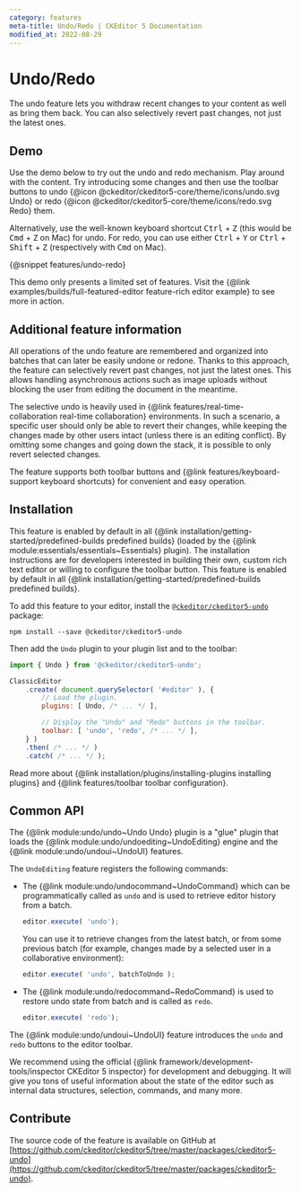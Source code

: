 ```yaml
---
category: features
meta-title: Undo/Redo | CKEditor 5 Documentation
modified_at: 2022-08-29
---
```


# Undo/Redo

The undo feature lets you withdraw recent changes to your content as well as bring them back. You can also selectively revert past changes, not just the latest ones.

## Demo

Use the demo below to try out the undo and redo mechanism. Play around with the content. Try introducing some changes and then use the toolbar buttons to undo {@icon @ckeditor/ckeditor5-core/theme/icons/undo.svg Undo} or redo {@icon @ckeditor/ckeditor5-core/theme/icons/redo.svg Redo} them.

Alternatively, use the well-known keyboard shortcut <kbd>Ctrl</kbd> + <kbd>Z</kbd> (this would be <kbd>Cmd</kbd> + <kbd>Z</kbd> on Mac) for undo. For redo, you can use either <kbd>Ctrl</kbd> + <kbd>Y</kbd> or <kbd>Ctrl</kbd> + <kbd>Shift</kbd> + <kbd>Z</kbd> (respectively with <kbd>Cmd</kbd> on Mac).

{@snippet features/undo-redo}

<info-box info>
	This demo only presents a limited set of features. Visit the {@link examples/builds/full-featured-editor feature-rich editor example} to see more in action.
</info-box>

## Additional feature information

All operations of the undo feature are remembered and organized into batches that can later be easily undone or redone. Thanks to this approach, the feature can selectively revert past changes, not just the latest ones. This allows handling asynchronous actions such as image uploads without blocking the user from editing the document in the meantime.

The selective undo is heavily used in {@link features/real-time-collaboration real-time collaboration} environments. In such a scenario, a specific user should only be able to revert their changes, while keeping the changes made by other users intact (unless there is an editing conflict). By omitting some changes and going down the stack, it is possible to only revert selected changes.

The feature supports both toolbar buttons and {@link features/keyboard-support keyboard shortcuts} for convenient and easy operation.

## Installation

<info-box info>
	This feature is enabled by default in all {@link installation/getting-started/predefined-builds predefined builds} (loaded by the {@link module:essentials/essentials~Essentials} plugin). The installation instructions are for developers interested in building their own, custom rich text editor or willing to configure the toolbar button.
</info-box>

<info-box info>
	This feature is enabled by default in all {@link installation/getting-started/predefined-builds predefined builds}.
</info-box>

To add this feature to your editor, install the [`@ckeditor/ckeditor5-undo`](https://www.npmjs.com/package/@ckeditor/ckeditor5-undo) package:

```
npm install --save @ckeditor/ckeditor5-undo
```

Then add the `Undo` plugin to your plugin list and to the toolbar:

```js
import { Undo } from '@ckeditor/ckeditor5-undo';

ClassicEditor
	.create( document.querySelector( '#editor' ), {
		// Load the plugin.
		plugins: [ Undo, /* ... */ ],

		// Display the "Undo" and "Redo" buttons in the toolbar.
		toolbar: [ 'undo', 'redo', /* ... */ ],
	} )
	.then( /* ... */ )
	.catch( /* ... */ );
```

<info-box info>
	Read more about {@link installation/plugins/installing-plugins installing plugins} and {@link features/toolbar toolbar configuration}.
</info-box>

## Common API

The {@link module:undo/undo~Undo Undo} plugin is a "glue" plugin that loads the {@link module:undo/undoediting~UndoEditing} engine and the {@link module:undo/undoui~UndoUI} features.

The `UndoEditing` feature registers the following commands:

* The {@link module:undo/undocommand~UndoCommand} which can be programmatically called as `undo` and is used to retrieve editor history from a batch.

	```js
	editor.execute( 'undo');
	```

	You can use it to retrieve changes from the latest batch, or from some previous batch (for example, changes made by a selected user in a collaborative environment):

	```js
	editor.execute( 'undo', batchToUndo );
	```

* The {@link module:undo/redocommand~RedoCommand} is used to restore undo state from batch and is called as `redo`.

	```js
	editor.execute( 'redo');
	```


The {@link module:undo/undoui~UndoUI} feature introduces the `undo` and `redo` buttons to the editor toolbar.

<info-box>
	We recommend using the official {@link framework/development-tools/inspector CKEditor&nbsp;5 inspector} for development and debugging. It will give you tons of useful information about the state of the editor such as internal data structures, selection, commands, and many more.
</info-box>

## Contribute

The source code of the feature is available on GitHub at [https://github.com/ckeditor/ckeditor5/tree/master/packages/ckeditor5-undo](https://github.com/ckeditor/ckeditor5/tree/master/packages/ckeditor5-undo).
